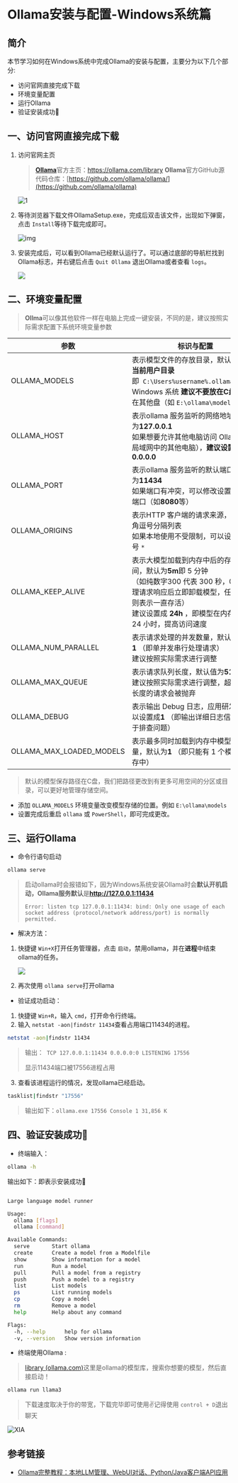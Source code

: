 # Ollama安装与配置-Windows系统篇

## 简介

本节学习如何在Windows系统中完成Ollama的安装与配置，主要分为以下几个部分:

* 访问官网直接完成下载
* 环境变量配置
* 运行Ollama
* 验证安装成功🎉

## 一、访问官网直接完成下载

1. 访问官网主页

   > [**Ollama**](https://ollama.com/download)官方主页：https://ollama.com/library
   > **Ollama**官方GitHub源代码仓库：[https://github.com/ollama/ollama/](https://github.com/ollama/ollama)
   >

   ![1](../images/C2-2-1.png)
2. 等待浏览器下载文件OllamaSetup.exe，完成后双击该文件，出现如下弹窗，点击 `Install`等待下载完成即可。

   ![img](../images/C2-2-2.png)
3. 安装完成后，可以看到Ollama已经默认运行了。可以通过底部的导航栏找到Ollama标志，并右键后点击 `Quit Ollama` 退出Ollama或者查看 `logs`。

   ![](../images/C2-2-3.png)

## 二、环境变量配置

> **Ollma**可以像其他软件一样在电脑上完成一键安装，不同的是，建议按照实际需求配置下系统环境变量参数

| 参数                     | 标识与配置                                                                                                                                                                                                                          |
| ------------------------ | ----------------------------------------------------------------------------------------------------------------------------------------------------------------------------------------------------------------------------------- |
| OLLAMA_MODELS            | 表示模型文件的存放目录，默认目录为**当前用户目录**即  `C:\Users%username%.ollama\models`<br />Windows 系统 **建议不要放在C盘**，可放在其他盘（如 `E:\ollama\models`）                                             |
| OLLAMA_HOST              | 表示ollama 服务监听的网络地址，默认为**127.0.0.1** <br />如果想要允许其他电脑访问 Ollama（如局域网中的其他电脑），**建议设置**成 **0.0.0.0**                                                                    |
| OLLAMA_PORT              | 表示ollama 服务监听的默认端口，默认为**11434** <br />如果端口有冲突，可以修改设置成其他端口（如**8080**等）                                                                                                            |
| OLLAMA_ORIGINS           | 表示HTTP 客户端的请求来源，使用半角逗号分隔列表<br />如果本地使用不受限制，可以设置成星号 `*`                                                                                                                                     |
| OLLAMA_KEEP_ALIVE        | 表示大模型加载到内存中后的存活时间，默认为**5m**即 5 分钟<br />（如纯数字300 代表 300 秒，0 代表处理请求响应后立即卸载模型，任何负数则表示一直存活）<br />建议设置成 **24h** ，即模型在内存中保持 24 小时，提高访问速度 |
| OLLAMA_NUM_PARALLEL      | 表示请求处理的并发数量，默认为**1** （即单并发串行处理请求）<br />建议按照实际需求进行调整                                                                                                                                   |
| OLLAMA_MAX_QUEUE         | 表示请求队列长度，默认值为**512** <br />建议按照实际需求进行调整，超过队列长度的请求会被抛弃                                                                                                                                  |
| OLLAMA_DEBUG             | 表示输出 Debug 日志，应用研发阶段可以设置成**1** （即输出详细日志信息，便于排查问题）                                                                                                                                        |
| OLLAMA_MAX_LOADED_MODELS | 表示最多同时加载到内存中模型的数量，默认为**1** （即只能有 1 个模型在内存中）                                                                                                                                                |

> 默认的模型保存路径在C盘，我们把路径更改到有更多可用空间的分区或目录，可以更好地管理存储空间。

- 添加 `OLLAMA_MODELS` 环境变量改变模型存储的位置。例如 `E:\ollama\models`
- 设置完成后重启 `ollama` 或 `PowerShell`，即可完成更改。

## 三、运行Ollama

- 命令行语句启动

```bash
ollama serve
```

> 启动ollama时会报错如下，因为Windows系统安装Ollama时会**默认开机启动，**Ollama**服务默认**是**http://127.0.0.1:11434**
>
> `Error: listen tcp 127.0.0.1:11434: bind: Only one usage of each socket address (protocol/network address/port) is normally permitted.`

- 解决方法：

1. 快捷键 `Win+X`打开任务管理器，点击 `启动`，禁用ollama，并在**进程**中结束ollama的任务。

   ![](../images/C2-2-4.png)
2. 再次使用 `ollama serve`打开ollama

- 验证成功启动：

1. 快捷键 `Win+R`，输入 `cmd`，打开命令行终端。
2. 输入 `netstat -aon|findstr 11434`查看占用端口11434的进程。

```bash
netstat -aon|findstr 11434
```

> 输出：` TCP 127.0.0.1:11434 0.0.0.0:0 LISTENING 17556`
>
> 显示11434端口被17556进程占用

3. 查看该进程运行的情况，发现ollama已经启动。

```bash
tasklist|findstr "17556"
```

> 输出如下：`ollama.exe 17556 Console 1 31,856 K`

## 四、验证安装成功🎉

- 终端输入：

```bash
ollama -h
```

输出如下：即表示安装成功🎉

```bash

Large language model runner

Usage:
  ollama [flags]
  ollama [command]

Available Commands:
  serve       Start ollama
  create      Create a model from a Modelfile
  show        Show information for a model
  run         Run a model
  pull        Pull a model from a registry
  push        Push a model to a registry
  list        List models
  ps          List running models
  cp          Copy a model
  rm          Remove a model
  help        Help about any command

Flags:
  -h, --help      help for ollama
  -v, --version   Show version information
```

- 终端使用Ollama :


> [library (ollama.com)](https://ollama.com/library)这里是ollama的模型库，搜索你想要的模型，然后直接启动！

```bash
ollama run llama3
```

> 下载速度取决于你的带宽，下载完毕即可使用✌记得使用 `control + D`退出聊天

![XIA](../images/C2-2-5.png)

## 参考链接

- [Ollama完整教程：本地LLM管理、WebUI对话、Python/Java客户端API应用](https://www.cnblogs.com/obullxl/p/18295202/NTopic2024071001)
